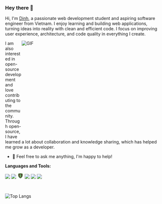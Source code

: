 ### Hey there 👋

Hi, I'm [Dinh](https://github.com/dinhdev-nu), a passionate web development student and aspiring software engineer from Vietnam. I enjoy learning and building web applications, turning ideas into reality with clean and efficient code. I focus on improving user experience, architecture, and code quality in everything I create.

<img align="right" alt="GIF" src="https://github.com/dinhdev-nu/dinh/blob/main/public/200w.gif" width="450" height="320" />

I am also interested in open-source development and love contributing to the community. Through open-source, I have learned a lot about collaboration and knowledge sharing, which has helped me grow as a developer.

- 💬 Feel free to ask me anything, I'm happy to help!


**Languages and Tools:**  

<code><img height="20" src="https://github.com/dinhdev-nu/dinh/blob/main/public/nodejs.png"></code>
<code><img height="20" src="https://github.com/dinhdev-nu/dinh/blob/main/public/golang.png"></code>
<code><img height="20" src="https://github.com/quangdangfit/quangdangfit/blob/master/contents/mongodb.png"></code>
<code><img height="20" src="https://github.com/dinhdev-nu/dinh/blob/main/public/mysql.png"></code>
<code><img height="20" src="https://github.com/dinhdev-nu/dinh/blob/main/public/redis.png"></code>
<code><img height="20" src="https://github.com/dinhdev-nu/dinh/blob/main/public/git.png"></code>

</br>

![Top Langs](https://github-readme-stats.vercel.app/api/top-langs/?username=dinhdev-nu&layout=compact&theme=radical)

